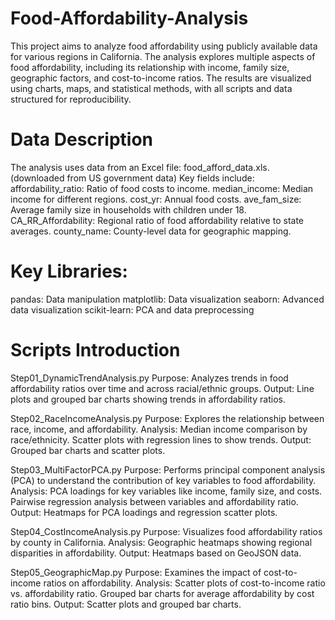 # Food-Affordability-Analysis
This project aims to analyze food affordability using publicly available data for various regions in California. The analysis explores multiple aspects of food affordability, including its relationship with income, family size, geographic factors, and cost-to-income ratios. The results are visualized using charts, maps, and statistical methods, with all scripts and data structured for reproducibility.

# Data Description
The analysis uses data from an Excel file: food_afford_data.xls. (downloaded from US government data)
Key fields include:
affordability_ratio: Ratio of food costs to income.
median_income: Median income for different regions.
cost_yr: Annual food costs.
ave_fam_size: Average family size in households with children under 18.
CA_RR_Affordability: Regional ratio of food affordability relative to state averages.
county_name: County-level data for geographic mapping.

# Key Libraries:
pandas: Data manipulation
matplotlib: Data visualization
seaborn: Advanced data visualization
scikit-learn: PCA and data preprocessing

# Scripts Introduction
Step01_DynamicTrendAnalysis.py
Purpose: Analyzes trends in food affordability ratios over time and across racial/ethnic groups.
Output: Line plots and grouped bar charts showing trends in affordability ratios.

Step02_RaceIncomeAnalysis.py
Purpose: Explores the relationship between race, income, and affordability.
Analysis:
Median income comparison by race/ethnicity.
Scatter plots with regression lines to show trends.
Output: Grouped bar charts and scatter plots.

Step03_MultiFactorPCA.py
Purpose: Performs principal component analysis (PCA) to understand the contribution of key variables to food affordability.
Analysis:
PCA loadings for key variables like income, family size, and costs.
Pairwise regression analysis between variables and affordability ratio.
Output: Heatmaps for PCA loadings and regression scatter plots.

Step04_CostIncomeAnalysis.py
Purpose: Visualizes food affordability ratios by county in California.
Analysis:
Geographic heatmaps showing regional disparities in affordability.
Output: Heatmaps based on GeoJSON data.

Step05_GeographicMap.py
Purpose: Examines the impact of cost-to-income ratios on affordability.
Analysis:
Scatter plots of cost-to-income ratio vs. affordability ratio.
Grouped bar charts for average affordability by cost ratio bins.
Output: Scatter plots and grouped bar charts.

